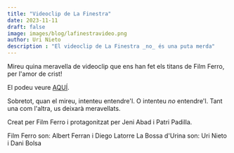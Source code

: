 ```yaml
---
title: "Videoclip de La Finestra"
date: 2023-11-11
draft: false
image: images/blog/lafinestravideo.png
author: Uri Nieto
description : "El videoclip de La Finestra _no_ és una puta merda"
---
```


Mireu quina meravella de videoclip que ens han fet els titans de Film Ferro, per l'amor de crist!

El podeu veure [AQUÍ](https://www.youtube.com/watch?v=l268YOkVkpw).

Sobretot, quan el mireu, intenteu entendre'l. O intenteu _no_ entendre'l. Tant una com l'altra, us deixarà meravellats.

Creat per Film Ferro i protagonitzat per Jeni Abad i Patri Padilla.

Film Ferro son: Albert Ferran i Diego Latorre 
La Bossa d'Urina son: Uri Nieto i Dani Bolsa


